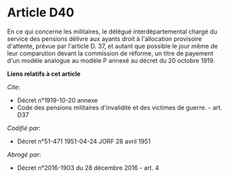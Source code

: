 # Article D40

En ce qui concerne les militaires, le délégué interdépartemental chargé du service des pensions délivre aux ayants droit à
l'allocation provisoire d'attente, prévue par l'article D. 37, et autant que possible le jour même de leur comparution devant
la commission de réforme, un titre de payement d'un modèle analogue au modèle P annexé au décret du 20 octobre 1919.

**Liens relatifs à cet article**

_Cite_:

  - Décret n°1919-10-20 annexe
  - Code des pensions militaires d'invalidité et des victimes de guerre. - art. D37

_Codifié par_:

  - Décret n°51-471 1951-04-24 JORF 28 avril 1951

_Abrogé par_:

  - Décret n°2016-1903 du 28 décembre 2016 - art. 4
